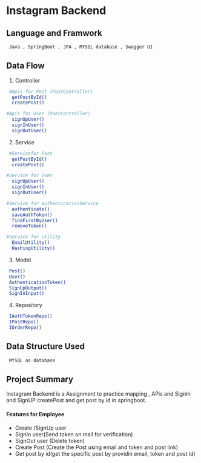 
# Instagram Backend

## Language and Framwork 

```bash
 Java , SpringBoot , JPA , MYSQL database , Swagger UI
```

## Data Flow

 1. Controller 

```bash
 #Apis for Post (PostController)
  getPostById()
  createPost()

#Apis for User (UserController)
  signUpUser()
  signInUser()
  signOutUser()
```
2. Service 

```bash
 #Servicefor Post 
  getPostById()
  createPost()

#Service for User 
  signUpUser()
  signInUser()
  signOutUser()

#Service for authenticationService
  authenticate()
  saveAuthToken()
  findFirstByUser()
  removeToken()

#Service for utility
  EmailUtility()
  HashingUtility()
```

3. Model

```bash
 Post()
 User()
 AuthenticationToken()
 SignUpOutput()
 SignInInput()
```
4. Repository

```bash
 IAuthTokenRepo()
 IPostRepo()
 IOrderRepo()
```

## Data Structure Used

```bash
 MYSQL as database
```

## Project Summary

Instagram Backend is a Assignment to practice mapping , APis and SignIn and SignUP createPost and get post by id in springboot.
 
  #### Features for Employee

- Create /SignUp user
- SignIn user(Send token on mail for verification)
- SignOut user (Delete token)
- Create Post (Create the Post using email and token and post link)
- Get post by id(get the specific post by providin email, token and post id)

  
